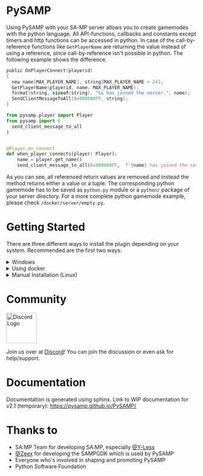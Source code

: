 # PySAMP
Using PySAMP with your SA-MP server allows you to create gamemodes with the python language. All API-functions, callbacks and constants except timers and http functions can be accessed in python.
In case of the call-by-reference functions like ```GetPlayerName``` are returning the value instead of using a reference, since call-by-reference isn't possible in python.
The following example shows the difference.

```C
public OnPlayerConnect(playerid)
{
  new name[MAX_PLAYER_NAME], string[MAX_PLAYER_NAME + 24];
  GetPlayerName(playerid, name, MAX_PLAYER_NAME);
  format(string, sizeof(string), "%s has joined the server.", name);
  SendClientMessageToAll(0x000000FF, string);
}
```

```python
from pysamp.player import Player
from pysamp import (
  send_client_message_to_all
)


@Player.on_connect
def when_player_connects(player: Player):
    name = player.get_name()
    send_client_message_to_all(0x000000FF,  f'{name} has joined the server.')
```
 
As you can see, all referenced return values are removed and instead the method returns either a value or a tuple.
The corresponding python gamemode has to be saved as `python.py` module or a `python/` package of your server directory. For a more complete python gamemode example, please check `/docker/server/empty.py`.


# Getting Started

There are three different ways to install the plugin depending on your system. Recommended are the first two ways:

<details>
  <summary>Windows<br></summary>

  <hr>
Using PySAMP on a Windows machine is possible! Just make sure you have <b>32-bit Python</b> and the correct version that the plugin requires.

## Install correct python version
Install the correct version (written in the DLL name you downloaded). As of PySAMP `2.1.0`, this should be python version `3.10.4`. 64-bit or any other version will not work, and the plugin will not load.<br>

## Make a python module
The plugin will look for a module named `python` in your server root. That means you can either create `python.py` or `python/__init__.py`.

## Add PySAMP's API
In order to work with our v2.1 API, you need to copy the folder `pysamp` to your server root directory. It includes snake_case versions of the default SA-MP functions, and classes for various objects such as `Player`, `Vehicle`, `TextDraw` and so on. If you created a `python` folder in last step, you should now have the normal SA-MP server folders, plus the two new ones (python and pysamp).

## Server.cfg
1. Add `PySAMP.dll` to your `server.cfg` on the `plugins` line.
2. Add an (empty) gamemode to the `gamemodes` line. For example, use `bare` which is a default, empty gamemode. Please note that this is not mandatory and you should be able to run both a pawn and a python gamemode alongside each other just fine. However if you start from scratch, we strongly recommend you to not mix, as it gives you much better control over your gamemode.
  <hr>
</details>

<details>
  <summary>Using docker<br></summary>

  <hr>

## Run using docker
### Requirements
- Docker 20.10.0 or greater. Previous versions may work, but they are not tested. Read more [here](https://docs.docker.com/engine/install/) how to install docker on your specific Linux Distribution.
- Your user needs to be added to the docker group, so you don't have to run as sudo.

### How to get started?
With our docker setup, you can run your entire SA-MP server inside a docker container. Under `/docker/data` you will find a 0.3.7 server root folder as you would recognise it. Our docker setup builds the container, builds the PySAMP plugin, and afterwards uses the `/docker/data` directory to start up a SA-MP server for you.


1. If you haven't already, please clone the latest main branch of the [repository](https://github.com/habecker/PySAMP/tree/main).  You can clone the repository to your server using `git clone https://github.com/habecker/PySAMP.git`
2. Proceed to the `/docker` folder inside the repo, here you can find the docker-related files. Inspect the files if you need to know what they do in detail.
3. Next up, let us make the bash-scripts executable by running `chmod +x *.sh` inside the `/docker` folder.
4. Inside the same folder (`/docker`), run the SA-MP server by running `./run.sh`, and gently wait for the process to complete. This will build the docker container and start your server. `/docker/data` will appear.

### Default actions and notes
- If there are no existing `/docker/data` directory, it will be created. SA-MP server version 0.3.7-R2-1  will be downloaded and installed.
- If there is no .amx gamemode in `/docker/data/gamemodes`, the docker container will put one there to get the server started. If you have defined a different gamemode in `/docker/data/server.cfg`, the default .amx file will not be loaded, but instead the one you defined will.
- The [Crashdetect](https://github.com/Zeex/samp-plugin-crashdetect) plugin is added automatically, unless it already exists.
- Server starts at port 7777 and it is exposed at port 7777. If you change the port in the `/docker/data/server.cfg`, you will also need to change the docker arguments in `/docker/run.sh`. For example, if you want to run on port 8888, the last line should contain `-p 8888:8888/udp` instead of `-p 7777:7777/udp`.
- if the `/docker/data` directory gives you "permission denied" on linux when you try to edit something, it is because the docker image runs with root, and the files are not accessible for the host user. You can do `chmod` command on the folder to change the permissions to be more open, so that you can edit things in it.

  <hr>
</details>

<details>
  <summary>Manual Installation (Linux)<br></summary>
  <hr>

  1. Install the python version as written in the name of the file on the releases page. This should be version 3.10.4 as of PySAMP 2.1. (32 bit version is required, and it needs to be on $PATH)
  2. Copy the downloaded PySAMP.so to the plugins directory of your server. (If it has a weird name, just rename it to PySAMP.so)
  3. Copy `/docker/server/empty.py` to your server root directory, renamed as `python.py`
  4. Copy `pysamp` folder/module to your server root directory.
  5. Run the server and verify that the plugin has loaded in your logs. If not, make sure step 1-4. is done correctly. You need exact versions of python.
  
  <hr>
</details>

# Community
<img src="https://pics.ducky.rocks/images/2022/07/04/e6921f0f92a828fc9cc7346ebac9e149.png" alt="Discord Logo" width="80"/>

Join us over at [Discord](https://discord.gg/puw5VeQtbx)! You can join the discussion or even ask for help/support.

# Documentation
Documentation is generated using sphinx. Link to WIP documentation for v2.1 (temporary): https://pysamp.github.io/PySAMP/

# Thanks to
- SA:MP Team for developing SA:MP, especially [@Y-Less](https://github.com/Y-Less)
- [@Zeex](https://github.com/Zeex) for developing the SAMPGDK which is used by PySAMP
- Everyone who's involved in shaping and promoting PySAMP
- Python Software Foundation
